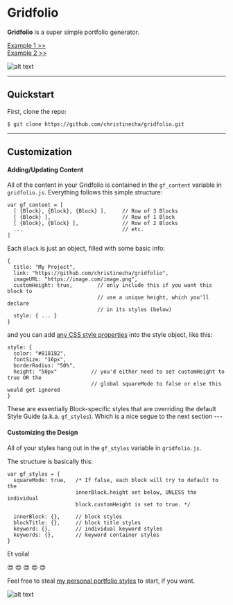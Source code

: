 **Gridfolio**
===============

**Gridfolio** is a super simple portfolio generator.

[Example 1 >>](http://christinecha.com/)   
[Example 2 >>](http://christinecha.github.io/gridfolio/)

![alt text](http://christinecha.github.io/gridfolio/assets/demo.png)

-------------

## Quickstart

First, clone the repo:

```
$ git clone https://github.com/christinecha/gridfolio.git
```

-------------

## Customization

#### Adding/Updating Content

All of the content in your Gridfolio is contained in the `gf_content` variable in `gridfolio.js`. Everything follows this simple structure:

```
var gf_content = [
  [ {Block}, {Block}, {Block} ],     // Row of 3 Blocks
  [ {Block} ],                       // Row of 1 Block
  [ {Block}, {Block} ],              // Row of 2 Blocks
  ...                                // etc.
]
```

Each `Block` is just an object, filled with some basic info:

```
{
  title: "My Project",
  link: "https://github.com/christinecha/gridfolio",
  imageURL: "https://image.com/image.png",
  customHeight: true,        // only include this if you want this block to
                             // use a unique height, which you'll declare
                             // in its styles (below)
  style: { ... }
}
```

and you can add [any CSS style properties](https://developer.mozilla.org/en-US/docs/Web/CSS/CSS_Properties_Reference) into the style object, like this:

```
style: {
  color: "#818182",
  fontSize: "16px",
  borderRadius: "50%",
  height: "50px"           // you'd either need to set customHeight to true OR the
                           // global squareMode to false or else this would get ignored
}
```

These are essentially Block-specific styles that are overriding the default Style Guide (a.k.a. ```gf_styles```). Which is a nice segue to the next section ---



#### Customizing the Design

All of your styles hang out in the `gf_styles` variable in `gridfolio.js`.

The structure is basically this:

```
var gf_styles = {
  squareMode: true,   /* If false, each block will try to default to the
                      innerBlock.height set below, UNLESS the individual
                      block.customHeight is set to true. */

  innerBlock: {},     // block styles
  blockTitle: {},     // block title styles
  keyword: {},        // individual keyword styles
  keywords: {},       // keyword container styles
}
```

Et voila!

:heart_eyes: :heart_eyes: :heart_eyes: :heart_eyes: :heart_eyes:

Feel free to steal [my personal portfolio styles](http://github.com/christinecha/portfolio) to start, if you want.

![alt text](http://christinecha.github.io/gridfolio/assets/demo_2.png)
